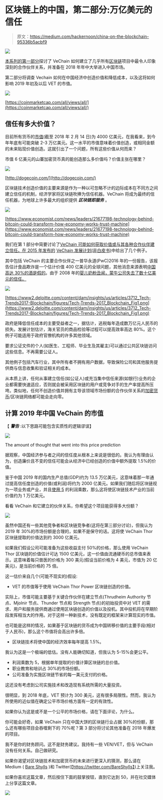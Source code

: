 # 区块链上的中国，第二部分:万亿美元的信任

> 原文：<https://medium.com/hackernoon/china-on-the-blockchain-95336b5acbf9>

![](img/adca477e0b52c336d030e3faeb95c747.png)

[本系列的第一部分](/@WilliamGibs0n/china-on-the-blockchain-how-the-vechain-thor-blockchain-is-set-to-revolutionize-governance-2c640b7c512c)探讨了 VeChain 如何建立了几乎所有[区块链](https://hackernoon.com/tagged/blockchain)项目中最令人印象深刻的合作伙伴关系，并准备在 2018 年年中大举进入中国市场。

第二部分将调查 Vechain 如何在中国经济中创造价值和降低成本，以及这将如何影响 2019 年初及以后 VET 的市值。

![](img/a191d14acf51ccabfa00f7a72d75fa11.png)

[https://coinmarketcap.com/all/views/all/](https://coinmarketcap.com/all/views/all/)

## 信任有多大价值？

目前所有货币的[市值](https://coinmarketcap.com/)(截至 2018 年 2 月 14 日)为 4000 亿美元，在我看来，到今年年底有可能突破 2-3 万亿美元。这一水平的市值意味着价值创造，或相同金额的未来贴现价值创造。这就引出了一个问题，所有这些价值从何而来？

市值 6 亿美元的山寨加密货币真的能创造那么多价值吗？价值主张在哪里？

![](img/4e32945076df13e6d6959cfce68a4187.png)

[http://dogecoin.com/](http://dogecoin.com/)

区块链技术创造价值的主要来源是作为一种以可忽略不计的边际成本在不同方之间建立信任的机制，经济学家将区块链吹捧为信任机器。VeChain 将成为最终的信任机器，为地球上许多最大的组织提供 ***区块链即服务*** 。

![](img/f682d09a2a50d838743b19badbcb5da7.png)

[https://www.economist.com/news/leaders/21677198-technology-behind-bitcoin-could-transform-how-economy-works-trust-machine](https://www.economist.com/news/leaders/21677198-technology-behind-bitcoin-could-transform-how-economy-works-trust-machine)

我们在第 1 部分中简要讨论了[VeChain 可能如何获取价值或与其各种合作伙伴建立信任。在 2015 年发布的](/@WilliamGibs0n/china-on-the-blockchain-how-the-vechain-thor-blockchain-is-set-to-revolutionize-governance-2c640b7c512c) [VeChain 发展计划(非白皮书)](https://cdn.vechain.com/vechain_ico_ideas_of_development_en.pdf)中给出了几个例子。

其中包括 VeChain 的主要合作伙伴之一普华永道(PwC)2016 年的一份报告，该报告估计食品欺诈是一个估计价值 400 亿美元的全球问题，其他消息来源表明[中国高达 30%的酒是假的](https://cpianalysis.org/2017/01/16/fake-wine-in-china/)。由于 2008 年的[婴儿奶粉丑闻，蒙牛公司失去了数十亿美元的信任。](https://www.forbes.com/sites/yanzhonghuang/2014/07/16/the-2008-milk-scandal-revisited/#b142ca74105b)

![](img/38c6d1136a3cbe61cfc6b7d3552d7553.png)

[https://www2.deloitte.com/content/dam/insights/us/articles/3712_Tech-Trends2017-Blockchain/figures/Tech-Trends-2017_Blockchain_Fig1.png](https://www2.deloitte.com/content/dam/insights/us/articles/3712_Tech-Trends2017-Blockchain/figures/Tech-Trends-2017_Blockchain_Fig1.png)

政府是降低信任成本的主要受益者之一，据估计，逃税每年造成数万亿元人民币的损失。发展计划估计，海关官员的商品检验等过程可以提高效率高达 80%。这个例子可能适用于政府官僚机构的许多其他领域。

要求公证文件的个人(如医生、工程师、毕业生及其雇主)可以通过公共区块链访问这些信息。不再需要公证人。

其他例子包括汽车行业，其中所有者不拥有用户数据，导致保险公司和其他服务提供商与信息收集和验证相关的成本。

从本质上讲，任何从事建立信任(如公证人)或充当集中信任来源(如银行)业务的企业都需要快速适应，否则就会被采用区块链的用户或竞争对手的生产率提高所压垮。类似地，任何不创造价值并拥有主导该领域市场份额的合作伙伴关系的[加密货币](https://hackernoon.com/tagged/cryptocurrency)/区块链网络都可能会走向零。

## 计算 2019 年中国 VeChain 的市值

【 ***警告*** :以下思路可能包含实质性的逻辑谬误】

![](img/08bb4d6f0349f2923be4bac0e04e70f2.png)

The amount of thought that went into this price prediction

据观察，中国经济参与者之间的信任度从根本上来说是很低的。我认为有理由认为，创造廉价且不变的信任可能会从经济中已经创造的价值中额外提取 1.5%的价值。

鉴于中国 2019 年的国内生产总值(GDP)约为 13.5 万亿美元，这意味着那一年通过提高信任度创造的价值(或利润)将约为 2000 亿美元。如果我们随后将区块链视为一项业务或产业，并且[使用 5](https://businesstown.com/articles/fast-and-simple-business-valuation/) 的利润乘数，那么这将使区块链技术产业的当前价值约为 1 万亿美元。

看看 VeChain 和它建立的伙伴关系，你希望这个项目能获得多大份额？

![](img/ed1b64e2cb0f220eaa46bbd065cb4bd0.png)

虽然中国还有一些其他竞争者和区块链竞争者(这将在第三部分讨论)，但我认为 2019 年 30%的市场份额是合理的，如果不是保守的话。这将使 VeChain Thor 区块链提取的价值达到约 3000 亿美元。

如果我们假设公司可能准备为这些收益支付 50%的价格，那么使用 VeChain Thor 区块链的价值估计可达 1500 亿美元，这一价值由流通硬币的总市值来表示。这意味着每只兽医的价格为 300 美元(假设当前价格为 4 美元，市值为 20 亿美元)，是当前价格的 75 倍。

这一估价来自几个(可能不现实的)假设:

*   VET 的市值等于使用 VeChain Thor Power 区块链创造的价值。

实际上，市值可能主要基于关键合作伙伴在建立节点(Thrudheim Authority 节点、Mjolnir 节点、Thunder 节点和 Strength 节点)的初始投资中对 VET 的需求、用户和服务提供商通过使用区块链创造的价值以及投机。其中投机将在早期阶段发挥相当大的作用。对于这样一种新技术，没有既定的框架来计算现实的市值。

也可能是这样的情况，如果基于区块链的货币成为中国转移价值的主要手段(相对于人民币)，那么这个市值将会高出许多倍。

*   区块链技术将使中国的经济效率每年提高 1.5%。

我认为这是一个极端的低估。没有人能确切知道，但我认为 5-15%会更公平。

*   利润乘数为 5，根据单年提取的价值计算区块链的总价值。
*   职业教育和培训占 30%的市场份额。
*   公司准备为实施区块链节省的每一美元支付的价格。

这还没有考虑到公司实施技术和改造现有系统所需的大量投资。

很明显，到 2018 年底，VET 预计为 300 美元，这有很多局限性。然而，我认为所使用的近似值在确定公平市场价格方面有一定的有效性。

如果你认为这是或不是一个公平的市场价格，请在下面评论，为什么。

你可能会好奇，如果 VeChain 只在中国大饼的区块链行业占据 30%的份额，那么还有哪些项目会吞噬剩下的 70%呢？第 3 部分将讨论其他准备在 2018 年爆发的项目。

我不是你的财务顾问。这不是财务建议。我持有一些 VEN/VET，但与 VeChain 没有任何关系。自己做研究。

如果你渴望对区块链技术和加密货币的未来进行更深入的猜测，那么请在 Medium ( [Bare Shylls](https://medium.com/u/1e7aa51bf607?source=post_page-----95336b5acbf9--------------------------------) )和 Twitter(【https://twitter.com/BareShylls】)上关注我。

如果你喜欢这篇文章，然后按住下面的鼓掌按钮，直到它达到 50，并在社交媒体上分享这篇文章。

![](img/f1fcdf498ea6207a0498e6e0750fd2ca.png)